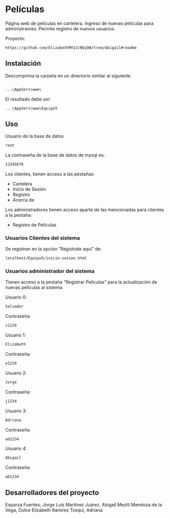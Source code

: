 # Películas
Página web de películas en cartelera.
Ingreso de nuevas películas para administraores.
Permite registro de nuevos usuarios.

Proyecto: 
```bash
https://github.com/ElizabethMV13/NEyDW/tree/Abigail#readme
```

## Instalación

Descomprima la carpeta en un directorio similar al siguiente

```bash

...\AppServ\www\
```

El resultado debe ser:
```bash
...\AppServ\www\Equipo5
```

## Uso
Usuario de la base de datos
```bash
root
```

La contraseña de la base de datos de mysql es:
```bash
12345678
```

Los clientes, tienen acceso a las pestañas:
 - Cartelera
 - Inicio de Sesión
 - Registro
 - Acerca de

 Los administradores tienen acceso aparte de las mencionadas para clientes a la pestaña:
  - Registro de Películas


### Usuarios Clientes del sistema
Se registran en la opción "Registrate aquí" de:
```bash
localhost/Equipo5/inicio-sesion.html
```

### Usuarios administrador del sistema
Tienen acceso a la pestaña "Registrar Películas" para la actualización de nuevas películas al sistema

Usuario 0:
```bash
Salvador
```
Contraseña:
```bash
s1234
```

Usuario 1:
```bash
Elizabeth
```
Contraseña:
```bash
e1234
```

Usuario 2:
```bash
Jorge
```
Contraseña:
```bash
j1234
```

Usuario 3:
```bash
Adriana
```
Contraseña:
```bash
ad1234
```

Usuario 4:
```bash
Abigail
```
Contraseña:
```bash
ab1234
```


## Desarrolladores del proyecto

Esparza Fuentes, Jorge Luis
Martínez Juárez, Abigail Meztli
Mendoza de la Vega, Dulce Elizabeth
Ramírez Toxqui, Adriana
